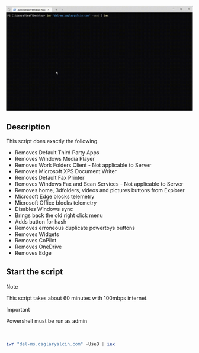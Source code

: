 ![Alt Text](https://github.com/caglaryalcin/caglaryalcin/blob/main/del-ms.gif)

## Description
This script does exactly the following.

- Removes Default Third Party Apps
- Removes Windows Media Player
- Removes Work Folders Client - Not applicable to Server
- Removes Microsoft XPS Document Writer
- Removes Default Fax Printer
- Removes Windows Fax and Scan Services - Not applicable to Server
- Removes home, 3dfolders, videos and pictures buttons from Explorer
- Microsoft Edge blocks telemetry
- Microsoft Office blocks telemetry
- Disables Windows sync
- Brings back the old right click menu
 - Adds button for hash
 - Removes erroneous duplicate powertoys buttons
- Removes Widgets
- Removes CoPilot
- Removes OneDrive
- Removes Edge

## Start the script

####
> [!NOTE]  
> This script takes about 60 minutes with 100mbps internet.

> [!IMPORTANT]  
> Powershell must be run as admin
<br />

```powershell
iwr "del-ms.caglaryalcin.com" -UseB | iex
```
